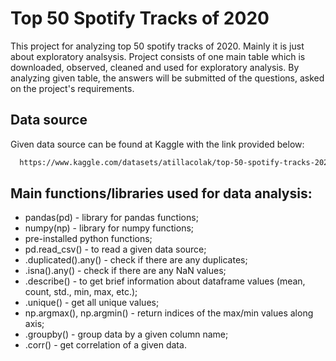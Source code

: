 
# Top 50 Spotify Tracks of 2020

This project for analyzing top 50 spotify tracks of 2020. Mainly it is just about exploratory analsysis. Project consists of one main table which is downloaded, observed, cleaned and used for exploratory analysis. By analyzing given table, the answers will be submitted of the questions, asked on the project's requirements.


## Data source

Given data source can be found at Kaggle with the link provided below:

```bash
  https://www.kaggle.com/datasets/atillacolak/top-50-spotify-tracks-2020
```
    
## Main functions/libraries used for data analysis:
- pandas(pd) - library for pandas functions;
- numpy(np) - library for numpy functions;
- pre-installed python functions;
- pd.read_csv() - to read a given data source;
- .duplicated().any() - check if there are any duplicates;
- .isna().any() - check if there are any NaN values;
- .describe() - to get brief information about dataframe values (mean, count, std., min, max, etc.);
- .unique() - get all unique values;
- np.argmax(), np.argmin() - return indices of the max/min values along axis;
- .groupby() - group data by a given column name;
- .corr() - get correlation of a given data. 
